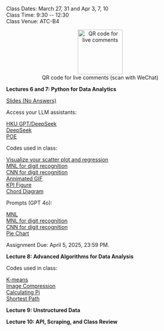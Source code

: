 Class Dates: March 27, 31 and Apr 3, 7, 10     
Class Time: 9:30 -- 12:30    
Class Venue: ATC-B4      

<div  align="center">    
<img src="https://ximarketing.github.io/class/ABOM/qrcode.png" width = "120" height = "120" alt="QR code for live comments" align=center />           
</div>        
<div  align="center">  
QR code for live comments (scan with WeChat)      
                    
</div>   
               
            
**Lectures 6 and 7: Python for Data Analytics**       

[Slides (No Answers)](https://ximarketing.github.io/class/Python/67-pre.pdf)          

Access your LLM assistants: 

[HKU GPT/DeepSeek](https://chatgpt.hku.hk/home)        
[DeepSeek](https://www.deepseek.com/)        
[POE](https://poe.com/)       

Codes used in class:     

[Visualize your scatter plot and regression](https://ximarketing.github.io/class/Python/regressionvisualizationAPP.txt)       
[MNL for digit recognition](https://ximarketing.github.io/class/Python/MNIST_MNL_train_and_APP.txt)       
[CNN for digit recognition](https://ximarketing.github.io/class/Python/MNIST_ANN_train_and_APP.txt)       
[Annimated GIF](https://ximarketing.github.io/class/Python/annimatedGIF.txt)          
[KPI Figure](https://ximarketing.github.io/class/Python/KPIfigure.txt)        
[Chord Diagram](https://ximarketing.github.io/class/Python/ChordDiagram.txt)       

Prompts (GPT 4o):       
                   
[MNL](https://ximarketing.github.io/class/Python/MNLprompt.pdf)             
[MNL for digit recognition](https://ximarketing.github.io/class/Python/MNLdigit.pdf)             
[CNN for digit recognition](https://ximarketing.github.io/class/Python/CNNprompt.pdf)            
[Pie Chart](https://ximarketing.github.io/class/Python/piechartprompt.pdf)            

Assignment Due: April 5, 2025, 23:59 PM.         

**Lecture 8: Advanced Algorithms for Data Analysis**         

Codes used in class:     

[K-means](https://ximarketing.github.io/class/Python/kmeansAPP.txt)        
[Image Compression](https://ximarketing.github.io/class/Python/image_compression.txt)       
[Calculating Pi](https://ximarketing.github.io/class/Python/picode.txt)        
[Shortest Path](https://ximarketing.github.io/class/Python/dynamicprogrammingAPP.txt)        
        
**Lecture 9: Unstructured Data**   
        
**Lecture 10: API, Scraping, and Class Review**            



